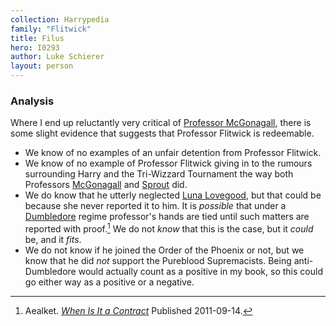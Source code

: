 ```yaml
---
collection: Harrypedia
family: "Flitwick"
title: Filus
hero: I0293
author: Luke Schierer
layout: person
---
```

### Analysis

Where I end up reluctantly very critical of [Professor McGonagall][McGonagall],
there is some slight evidence that suggests that Professor Flitwick is redeemable.

* We know of no examples of an unfair detention from Professor Flitwick.
* We know of no example of Professor Flitwick giving in to the rumours
  surrounding Harry and the Tri-Wizzard Tournament the way both Professors
  [McGonagall] and [Sprout] did.
* We do know that he utterly neglected [Luna Lovegood][Luna], but that could
  be because she never reported it to him. It is *possible* that under a
  [Dumbledore] regime professor's hands are tied until such matters are
  reported with proof.[^20210322-3] We do not *know* that this is the case, but
  it *could* be, and it *fits*.
* We do not know if he joined the Order of the Phoenix or not, but we know that
  he did *not* support the Pureblood Supremacists.  Being anti-Dumbledore would
  actually count as a positive in my book, so this could go either way as a
  positive or a negative.

[McGonagall]: <../../McGonagall/Minerva/>

[Luna]: <../../Lovegood/Luna/>

[Dumbledore]: <../../Dumbledore/Albus_Percival_Wulfric_Brian/>

[Sprout]: <../../Sprout/Pomona//>

[^20210322-3]: Aealket.
    _[When Is It a Contract](https://www.fanfiction.net/s/7382549)_ Published 2011-09-14.


